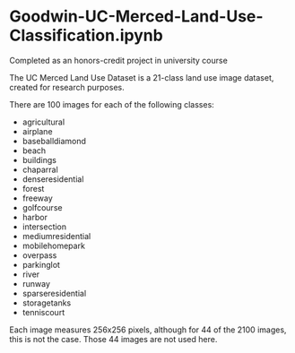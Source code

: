 # Goodwin-UC-Merced-Land-Use-Classification.ipynb
Completed as an honors-credit project in university course

The UC Merced Land Use Dataset is a 21-class land use image dataset, created for research purposes.

There are 100 images for each of the following classes:

- agricultural
- airplane
- baseballdiamond
- beach
- buildings
- chaparral
- denseresidential
- forest
- freeway
- golfcourse
- harbor
- intersection
- mediumresidential
- mobilehomepark
- overpass
- parkinglot
- river
- runway
- sparseresidential
- storagetanks
- tenniscourt


Each image measures 256x256 pixels, although for 44 of the 2100 images, this is not the case. Those 44 images are not used here.
